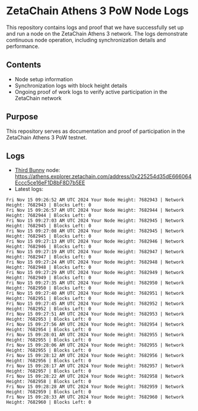 # ZetaChain Athens 3 PoW Node Logs
This repository contains logs and proof that we have successfully set up and run a node on the ZetaChain Athens 3 network. The logs demonstrate continuous node operation, including synchronization details and performance.

## Contents
- Node setup information
- Synchronization logs with block height details
- Ongoing proof of work logs to verify active participation in the ZetaChain network

## Purpose
This repository serves as documentation and proof of participation in the ZetaChain Athens 3 PoW testnet.

## Logs

- [Third Bunny](https://thirdbunny.xyz/) node: https://athens.explorer.zetachain.com/address/0x225254d35dE666064Eccc5ce16eF1D8bF8D7b5EE
- Latest logs:
```
Fri Nov 15 09:26:52 AM UTC 2024 Your Node Height: 7682943 | Network Height: 7682943 | Blocks Left: 0
Fri Nov 15 09:26:57 AM UTC 2024 Your Node Height: 7682944 | Network Height: 7682944 | Blocks Left: 0
Fri Nov 15 09:27:03 AM UTC 2024 Your Node Height: 7682945 | Network Height: 7682945 | Blocks Left: 0
Fri Nov 15 09:27:08 AM UTC 2024 Your Node Height: 7682945 | Network Height: 7682945 | Blocks Left: 0
Fri Nov 15 09:27:13 AM UTC 2024 Your Node Height: 7682946 | Network Height: 7682946 | Blocks Left: 0
Fri Nov 15 09:27:19 AM UTC 2024 Your Node Height: 7682947 | Network Height: 7682947 | Blocks Left: 0
Fri Nov 15 09:27:24 AM UTC 2024 Your Node Height: 7682948 | Network Height: 7682948 | Blocks Left: 0
Fri Nov 15 09:27:29 AM UTC 2024 Your Node Height: 7682949 | Network Height: 7682949 | Blocks Left: 0
Fri Nov 15 09:27:35 AM UTC 2024 Your Node Height: 7682950 | Network Height: 7682950 | Blocks Left: 0
Fri Nov 15 09:27:40 AM UTC 2024 Your Node Height: 7682951 | Network Height: 7682951 | Blocks Left: 0
Fri Nov 15 09:27:45 AM UTC 2024 Your Node Height: 7682952 | Network Height: 7682952 | Blocks Left: 0
Fri Nov 15 09:27:51 AM UTC 2024 Your Node Height: 7682953 | Network Height: 7682953 | Blocks Left: 0
Fri Nov 15 09:27:56 AM UTC 2024 Your Node Height: 7682954 | Network Height: 7682954 | Blocks Left: 0
Fri Nov 15 09:28:01 AM UTC 2024 Your Node Height: 7682955 | Network Height: 7682955 | Blocks Left: 0
Fri Nov 15 09:28:06 AM UTC 2024 Your Node Height: 7682955 | Network Height: 7682955 | Blocks Left: 0
Fri Nov 15 09:28:12 AM UTC 2024 Your Node Height: 7682956 | Network Height: 7682956 | Blocks Left: 0
Fri Nov 15 09:28:17 AM UTC 2024 Your Node Height: 7682957 | Network Height: 7682957 | Blocks Left: 0
Fri Nov 15 09:28:22 AM UTC 2024 Your Node Height: 7682958 | Network Height: 7682958 | Blocks Left: 0
Fri Nov 15 09:28:28 AM UTC 2024 Your Node Height: 7682959 | Network Height: 7682959 | Blocks Left: 0
Fri Nov 15 09:28:33 AM UTC 2024 Your Node Height: 7682960 | Network Height: 7682960 | Blocks Left: 0
```

